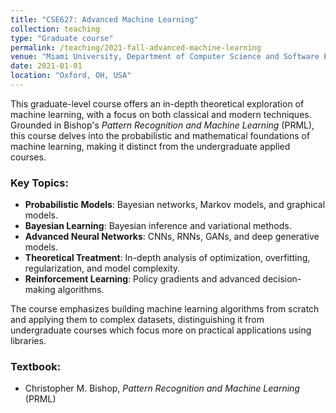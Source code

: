 ```yaml
---
title: "CSE627: Advanced Machine Learning"
collection: teaching
type: "Graduate course"
permalink: /teaching/2021-fall-advanced-machine-learning
venue: "Miami University, Department of Computer Science and Software Engineering"
date: 2021-01-01
location: "Oxford, OH, USA"
---
```


This graduate-level course offers an in-depth theoretical exploration of machine learning, with a focus on both classical and modern techniques. Grounded in Bishop's *Pattern Recognition and Machine Learning* (PRML), this course delves into the probabilistic and mathematical foundations of machine learning, making it distinct from the undergraduate applied courses.

### Key Topics:
- **Probabilistic Models**: Bayesian networks, Markov models, and graphical models.
- **Bayesian Learning**: Bayesian inference and variational methods.
- **Advanced Neural Networks**: CNNs, RNNs, GANs, and deep generative models.
- **Theoretical Treatment**: In-depth analysis of optimization, overfitting, regularization, and model complexity.
- **Reinforcement Learning**: Policy gradients and advanced decision-making algorithms.

The course emphasizes building machine learning algorithms from scratch and applying them to complex datasets, distinguishing it from undergraduate courses which focus more on practical applications using libraries.

### Textbook:
- Christopher M. Bishop, *Pattern Recognition and Machine Learning* (PRML)
